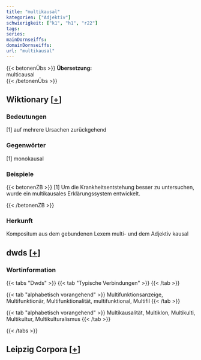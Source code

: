 ```yaml
---
title: "multikausal"
kategorien: ["Adjektiv"]
schwierigkeit: ["k1", "h1", "r22"]
tags:
series:
mainDornseiffs:
domainDornseiffs:
url: "multikausal"
---
```


{{< betonenÜbs >}}
**Übersetzung:**  
multicausal  
{{< /betonenÜbs >}}

## Wiktionary [[+](https://de.wiktionary.org/wiki/multikausal)]

### Bedeutungen
[1] auf mehrere Ursachen zurückgehend  

### Gegenwörter
[1] monokausal  

### Beispiele
{{< betonenZB >}}
[1] Um die Krankheitsentstehung besser zu untersuchen, wurde ein multikausales Erklärungssystem entwickelt.  

{{< /betonenZB >}}
### Herkunft
Kompositum aus dem gebundenen Lexem multi- und dem Adjektiv kausal  



## dwds [[+](https://www.dwds.de/wb/multikausal)]

### Wortinformation
{{< tabs "Dwds" >}}
{{< tab "Typische Verbindungen" >}}
{{< /tab >}}

{{< tab "alphabetisch vorangehend" >}}
Multifunktionsanzeige, Multifunktionär, Multifunktionalität, multifunktional, Multifil
{{< /tab >}}

{{< tab "alphabetisch vorangehend" >}}
Multikausalität, Multiklon, Multikulti, Multikultur, Multikulturalismus
{{< /tab >}}

{{< /tabs >}}

## Leipzig Corpora [[+](https://corpora.uni-leipzig.de/en/res?word=multikausal&corpusId=deu_newscrawl-public_2018)]

